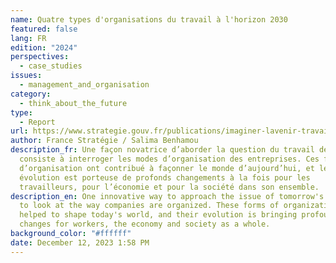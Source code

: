 ```yaml
---
name: Quatre types d'organisations du travail à l'horizon 2030
featured: false
lang: FR
edition: "2024"
perspectives:
  - case_studies
issues:
  - management_and_organisation
category:
  - think_about_the_future
type:
  - Report
url: https://www.strategie.gouv.fr/publications/imaginer-lavenir-travail-quatre-types-dorganisation-travail-lhorizon-2030
author: France Stratégie / Salima Benhamou
description_fr: Une façon novatrice d’aborder la question du travail de demain
  consiste à interroger les modes d’organisation des entreprises. Ces formes
  d’organisation ont contribué à façonner le monde d’aujourd’hui, et leur
  évolution est porteuse de profonds changements à la fois pour les
  travailleurs, pour l’économie et pour la société dans son ensemble.
description_en: One innovative way to approach the issue of tomorrow's work is
  to look at the way companies are organized. These forms of organization have
  helped to shape today's world, and their evolution is bringing profound
  changes for workers, the economy and society as a whole.
background_color: "#ffffff"
date: December 12, 2023 1:58 PM
---
```

